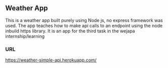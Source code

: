 ## Weather App
This is a weather app built purely using Node js, no express framework was used. The app teaches how to make api calls to an endpoint using the node inbuild https  library. It is an app for the third task in the wejapa internship/learning

### URL
https://weather-simple-api.herokuapp.com/